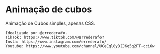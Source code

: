 # Animação de cubos
Animação de Cubos simples, apenas CSS.

```
Idealizado por @errederafo.
TikTok: https://www.tiktok.com/@errederafo?
Insta: https://www.instagram.com/errederafo/
Youtube: https://www.youtube.com/channel/UCeEql8yBZJKq5q2FT-cci6w
```
